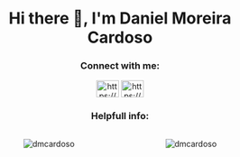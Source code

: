 <h1 align="center">Hi there 👋, I'm Daniel Moreira Cardoso</h1>

<h3 align="center">Connect with me:</h3>
<p align="center">
 <a href="https://www.linkedin.com/in/dmcardoso/" target="blank"><img align="center" src="https://cdn.jsdelivr.net/npm/simple-icons@3.0.1/icons/linkedin.svg" alt="https://www.linkedin.com/in/dmcardoso/" height="30" width="40" /></a>
<!--  <a href="https://www.instagram.com/brunobilheri/?hl=pt-br" target="blank"><img align="center" src="https://cdn.jsdelivr.net/npm/simple-icons@3.0.1/icons/instagram.svg" alt="https://www.instagram.com/brunobilheri/?hl=pt-br" height="30" width="40" /></a> -->
 <a href="https://github.com/dmcardoso" target="blank"><img align="center" src="https://cdn.jsdelivr.net/npm/simple-icons@3.0.1/icons/github.svg" alt="https://github.com/dmcardoso" height="30" width="40" /></a>
<!--  <a href="https://www.facebook.com/profile.php?id=100003673630735" target="blank"><img align="center" src="https://cdn.jsdelivr.net/npm/simple-icons@3.0.1/icons/facebook.svg" alt="https://www.facebook.com/profile.php?id=100003673630735" height="30" width="40" /></a> -->
</p>


<h3 align="center">Helpfull info:</h3>
<div align="center" style="display: flex;justify-content: space-around;">
<p><img align="center" src="https://github-readme-stats.vercel.app/api/top-langs?username=dmcardoso&show_icons=true&locale=en&layout=compact&theme=dracula" alt="dmcardoso" /></p>
 
<p><img align="center" src="https://github-readme-stats.vercel.app/api?username=dmcardoso&show_icons=true&locale=en&theme=dracula" alt="dmcardoso" /></p>
</div>
